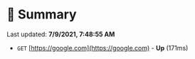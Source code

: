 # 📖 Summary
Last updated: **7/9/2021, 7:48:55 AM**

- `GET` [https://google.com](https://google.com) - **Up** (171ms)
